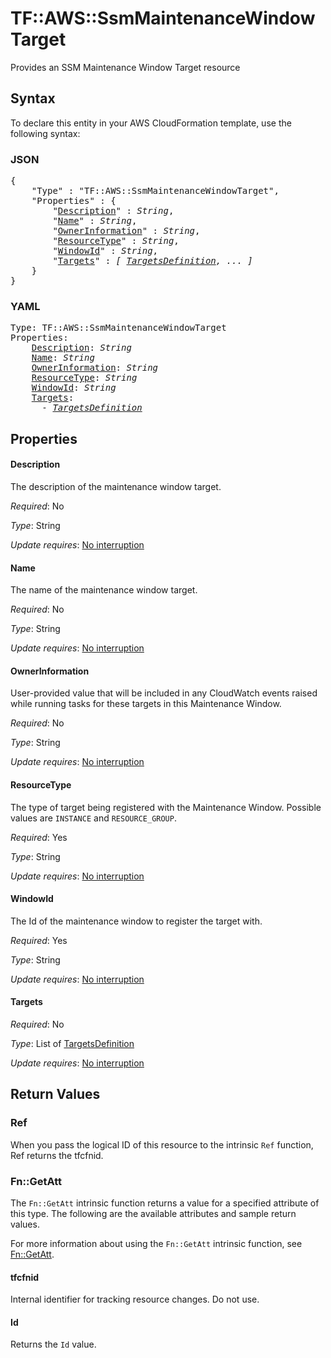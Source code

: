 # TF::AWS::SsmMaintenanceWindowTarget

Provides an SSM Maintenance Window Target resource

## Syntax

To declare this entity in your AWS CloudFormation template, use the following syntax:

### JSON

<pre>
{
    "Type" : "TF::AWS::SsmMaintenanceWindowTarget",
    "Properties" : {
        "<a href="#description" title="Description">Description</a>" : <i>String</i>,
        "<a href="#name" title="Name">Name</a>" : <i>String</i>,
        "<a href="#ownerinformation" title="OwnerInformation">OwnerInformation</a>" : <i>String</i>,
        "<a href="#resourcetype" title="ResourceType">ResourceType</a>" : <i>String</i>,
        "<a href="#windowid" title="WindowId">WindowId</a>" : <i>String</i>,
        "<a href="#targets" title="Targets">Targets</a>" : <i>[ <a href="targetsdefinition.md">TargetsDefinition</a>, ... ]</i>
    }
}
</pre>

### YAML

<pre>
Type: TF::AWS::SsmMaintenanceWindowTarget
Properties:
    <a href="#description" title="Description">Description</a>: <i>String</i>
    <a href="#name" title="Name">Name</a>: <i>String</i>
    <a href="#ownerinformation" title="OwnerInformation">OwnerInformation</a>: <i>String</i>
    <a href="#resourcetype" title="ResourceType">ResourceType</a>: <i>String</i>
    <a href="#windowid" title="WindowId">WindowId</a>: <i>String</i>
    <a href="#targets" title="Targets">Targets</a>: <i>
      - <a href="targetsdefinition.md">TargetsDefinition</a></i>
</pre>

## Properties

#### Description

The description of the maintenance window target.

_Required_: No

_Type_: String

_Update requires_: [No interruption](https://docs.aws.amazon.com/AWSCloudFormation/latest/UserGuide/using-cfn-updating-stacks-update-behaviors.html#update-no-interrupt)

#### Name

The name of the maintenance window target.

_Required_: No

_Type_: String

_Update requires_: [No interruption](https://docs.aws.amazon.com/AWSCloudFormation/latest/UserGuide/using-cfn-updating-stacks-update-behaviors.html#update-no-interrupt)

#### OwnerInformation

User-provided value that will be included in any CloudWatch events raised while running tasks for these targets in this Maintenance Window.

_Required_: No

_Type_: String

_Update requires_: [No interruption](https://docs.aws.amazon.com/AWSCloudFormation/latest/UserGuide/using-cfn-updating-stacks-update-behaviors.html#update-no-interrupt)

#### ResourceType

The type of target being registered with the Maintenance Window. Possible values are `INSTANCE` and `RESOURCE_GROUP`.

_Required_: Yes

_Type_: String

_Update requires_: [No interruption](https://docs.aws.amazon.com/AWSCloudFormation/latest/UserGuide/using-cfn-updating-stacks-update-behaviors.html#update-no-interrupt)

#### WindowId

The Id of the maintenance window to register the target with.

_Required_: Yes

_Type_: String

_Update requires_: [No interruption](https://docs.aws.amazon.com/AWSCloudFormation/latest/UserGuide/using-cfn-updating-stacks-update-behaviors.html#update-no-interrupt)

#### Targets

_Required_: No

_Type_: List of <a href="targetsdefinition.md">TargetsDefinition</a>

_Update requires_: [No interruption](https://docs.aws.amazon.com/AWSCloudFormation/latest/UserGuide/using-cfn-updating-stacks-update-behaviors.html#update-no-interrupt)

## Return Values

### Ref

When you pass the logical ID of this resource to the intrinsic `Ref` function, Ref returns the tfcfnid.

### Fn::GetAtt

The `Fn::GetAtt` intrinsic function returns a value for a specified attribute of this type. The following are the available attributes and sample return values.

For more information about using the `Fn::GetAtt` intrinsic function, see [Fn::GetAtt](https://docs.aws.amazon.com/AWSCloudFormation/latest/UserGuide/intrinsic-function-reference-getatt.html).

#### tfcfnid

Internal identifier for tracking resource changes. Do not use.

#### Id

Returns the <code>Id</code> value.

